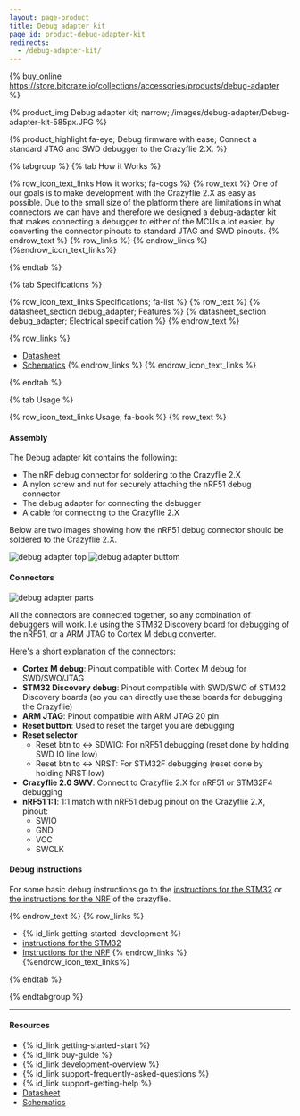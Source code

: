 ```yaml
---
layout: page-product
title: Debug adapter kit
page_id: product-debug-adapter-kit
redirects:
  - /debug-adapter-kit/
---
```


{% buy_online https://store.bitcraze.io/collections/accessories/products/debug-adapter %}

{% product_img Debug adapter kit; narrow;
/images/debug-adapter/Debug-adapter-kit-585px.JPG
%}

{% product_highlight
fa-eye;
Debug firmware with ease;
Connect a standard JTAG and SWD debugger to the Crazyflie 2.X.
%}

{% tabgroup %}
{% tab How it Works %}

{% row_icon_text_links How it works; fa-cogs %}
{% row_text %}
One of our goals is to make development with the Crazyflie 2.X as easy
as possible. Due to the small size of the platform there are limitations
in what connectors we can have and therefore we designed a debug-adapter
kit that makes connecting a debugger to either of the MCUs a lot
easier, by converting the connector pinouts to standard JTAG and SWD
pinouts.
{% endrow_text %}
{% row_links %}
{% endrow_links %}
{%endrow_icon_text_links%}

{% endtab %}

{% tab Specifications %}

{% row_icon_text_links Specifications; fa-list %}
{% row_text %}
{% datasheet_section debug_adapter; Features %}
{% datasheet_section debug_adapter; Electrical specification %}
{% endrow_text %}

{% row_links %}
- [Datasheet](/documentation/hardware/debug_adapter/debug_adapter-datasheet.pdf)
- [Schematics](/documentation/hardware/debug_adapter/debug-adapter_revc.pdf)
{% endrow_links %}
{% endrow_icon_text_links %}

{% endtab %}

{% tab Usage %}

{% row_icon_text_links Usage; fa-book %}
{% row_text %}
#### Assembly
The Debug adapter kit contains the following:
  * The nRF debug connector for soldering to the Crazyflie 2.X
  * A nylon screw and nut for securely attaching the nRF51 debug connector
  * The debug adapter for connecting the debugger
  * A cable for connecting to the Crazyflie 2.X

Below are two images showing how the nRF51 debug connector should be soldered to the Crazyflie 2.X.

![debug adapter top](/images/documentation/wiki/debug_adapter_top.jpg)
![debug adapter buttom](/images/documentation/wiki/debug_adapter_bottom.jpg)

#### Connectors
![debug adapter parts](/images/documentation/wiki/debug_adapter_parts.png)

All the connectors are connected together, so any combination of debuggers will work. I.e using the STM32 Discovery board for debugging of the nRF51, or a ARM JTAG to Cortex M debug converter.

Here's a short explanation of the connectors:
  * **Cortex M debug**: Pinout compatible with Cortex M debug for SWD/SWO/JTAG
  * **STM32 Discovery debug**: Pinout compatible with SWD/SWO of STM32 Discovery boards (so you can directly use these boards for debugging the Crazyflie)
  * **ARM JTAG**: Pinout compatible with ARM JTAG 20 pin
  * **Reset button**: Used to reset the target you are debugging
  * **Reset selector**
    * Reset btn to <-> SDWIO: For nRF51 debugging (reset done by holding SWD IO line low)
    * Reset btn to <-> NRST: For STM32F debugging (reset done by holding NRST low)
  * **Crazyflie 2.0 SWV**: Connect to Crazyflie 2.X for nRF51 or STM32F4 debugging
  * **nRF51 1:1**: 1:1 match with nRF51 debug pinout on the Crazyflie 2.X, pinout:
    - SWIO
    - GND
    - VCC
    - SWCLK

#### Debug instructions
For some basic debug instructions go to the [instructions for the STM32](/documentation/repository/crazyflie-firmware/master/development/openocd_gdb_debugging/) or [the instructions for the NRF](/documentation/repository/crazyflie2-nrf-firmware/master/development/starting_development/) of the crazyflie.

{% endrow_text %}
{% row_links %}
* {% id_link getting-started-development %}
* [instructions for the STM32](/documentation/repository/crazyflie-firmware/master/development/openocd_gdb_debugging/)
* [Instructions for the NRF](/documentation/repository/crazyflie2-nrf-firmware/master/development/starting_development/)
{% endrow_links %}
{%endrow_icon_text_links%}

{% endtab %}


{% endtabgroup %}


---

#### Resources

- {% id_link getting-started-start %}
- {% id_link buy-guide %}
- {% id_link development-overview %}
- {% id_link support-frequently-asked-questions %}
- {% id_link support-getting-help %}
- [Datasheet](/documentation/hardware/debug_adapter/debug_adapter-datasheet.pdf)
- [Schematics](/documentation/hardware/debug_adapter/debug-adapter_revc.pdf)

